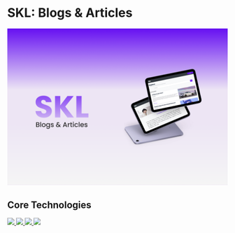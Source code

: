 # SKL: Blogs & Articles
<img src="SKL proj.png">

## Core Technologies
<a href="" > <img src="https://img.shields.io/badge/PHP-777BB4?style=for-the-badge&logo=php&logoColor=white"> </a><a href="" > <img src="https://img.shields.io/badge/Bootstrap-7952B3?style=for-the-badge&logo=bootstrap&logoColor=white"></a><a href="" > <img src="https://img.shields.io/badge/MySql-4479A1?style=for-the-badge&logo=mysql&logoColor=white"></a><a href="" > <img src="https://img.shields.io/badge/Javascript-F7DF1E?style=for-the-badge&logo=javascript&logoColor=white"></a>

